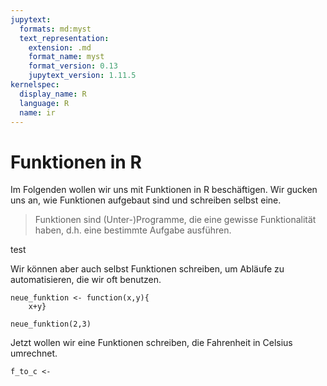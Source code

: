 ```yaml
---
jupytext:
  formats: md:myst
  text_representation:
    extension: .md
    format_name: myst
    format_version: 0.13
    jupytext_version: 1.11.5
kernelspec:
  display_name: R
  language: R
  name: ir
---
```


# Funktionen in R

Im Folgenden wollen wir uns mit Funktionen in R beschäftigen. Wir gucken uns an, wie Funktionen aufgebaut sind und schreiben selbst eine. 

> Funktionen sind (Unter-)Programme, die eine gewisse Funktionalität haben, d.h. eine bestimmte Aufgabe ausführen.

<aside>
  test
</aside>

Wir können aber auch selbst Funktionen schreiben, um Abläufe zu automatisieren, die wir oft benutzen. 

```{code-cell} r 
neue_funktion <- function(x,y){
    x+y}

neue_funktion(2,3)
```

Jetzt wollen wir eine Funktionen schreiben, die Fahrenheit in Celsius umrechnet.

```{code-cell} r interactive
f_to_c <- 
```

